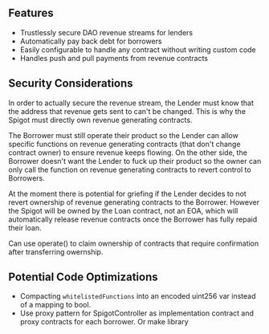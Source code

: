 ## Features 
- Trustlessly secure DAO revenue streams for lenders
- Automatically pay back debt for borrowers
- Easily configurable to handle any contract without writing custom code
- Handles push and pull payments from revenue contracts


## Security Considerations
In order to actually secure the revenue stream, the Lender must know that the address that revenue gets sent to can't be changed. This is why the Spigot must directly own revenue generating contracts.

The Borrower must still operate their product so the Lender can allow specific functions on revenue generating contracts (that don't change contract owner) to ensure revenue keeps flowing. On the other side, the Borrower doesn't want the Lender to fuck up their product so the owner can only call the function on revenue generating contracts to revert control to Borrowers.

At the moment there is potential for griefing if the Lender decides to not revert ownership of revenue generating contracts to the Borrower. However the Spigot will be owned by the Loan contract, not an EOA, which will automatically release revenue contracts once the Borrower has fully repaid their loan.

Can use operate() to claim ownership of contracts that require confirmation after transferring owernship.

## Potential Code Optimizations
- Compacting `whitelistedFunctions` into an encoded uint256 var instead of a mapping to bool.
- Use proxy pattern for SpigotController as implementation contract and proxy contracts for each borrower. Or make library 
